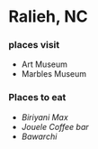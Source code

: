 # Ralieh, NC

### places visit
- Art Museum
- Marbles Museum



### Places to eat
- *Biriyani Max*
- *Jouele Coffee bar*
- *Bawarchi*
